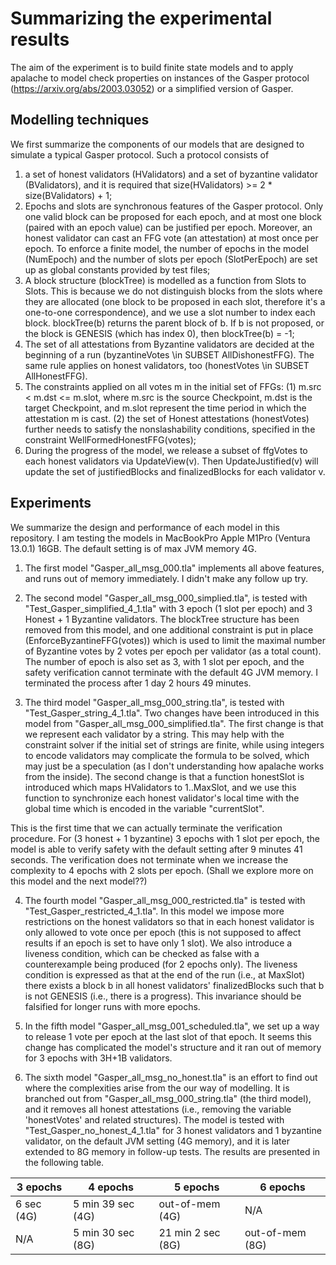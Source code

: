 # Summarizing the experimental results

The aim of the experiment is to build finite state models and to apply apalache to model check properties on instances of the Gasper protocol (https://arxiv.org/abs/2003.03052) or a simplified version of Gasper.

## Modelling techniques

We first summarize the components of our models that are designed to simulate a typical Gasper protocol. Such a protocol consists of 
1. a set of honest validators (HValidators) and a set of byzantine validator (BValidators), and it is required that size(HValidators) >= 2 * size(BValidators) + 1;
2. Epochs and slots are synchronous features of the Gasper protocol. Only one valid block can be proposed for each epoch, and at most one block (paired with an epoch value) can be justified per epoch. Moreover, an honest validator can cast an FFG vote (an attestation) at most once per epoch. To enforce a finite model, the number of epochs in the model (NumEpoch) and the number of slots per epoch (SlotPerEpoch) are set up as global constants provided by test files;
3. A block structure (blockTree) is modelled as a function from Slots to Slots. This is because we do not distinguish blocks from the slots where they are allocated (one block to be proposed in each slot, therefore it's a one-to-one correspondence), and we use a slot number to index each block. blockTree(b) returns the parent block of b. If b is not proposed, or the block is GENESIS (which has index 0), then blockTree(b) = -1;
4. The set of all attestations from Byzantine validators are decided at the beginning of a run (byzantineVotes \in SUBSET AllDishonestFFG). The same rule applies on honest validators, too (honestVotes \in SUBSET AllHonestFFG).
5. The constraints applied on all votes m in the initial set of FFGs: (1) m.src < m.dst <= m.slot, where m.src is the source Checkpoint, m.dst is the target Checkpoint, and m.slot represent the time period in which the attestation m is cast. (2) the set of Honest attestations (honestVotes) further needs to satisfy the nonslashability conditions, specified in the constraint WellFormedHonestFFG(votes); 
6. During the progress of the model, we release a subset of ffgVotes to each honest validators via UpdateView(v). Then UpdateJustified(v) will update the set of justifiedBlocks and finalizedBlocks for each validator v.

## Experiments

We summarize the design and performance of each model in this repository. I am testing the models in MacBookPro Apple M1Pro (Ventura 13.0.1) 16GB. The default setting is of max JVM memory 4G.

1. The first model "Gasper_all_msg_000.tla" implements all above features, and runs out of memory immediately. I didn't make any follow up try.

2. The second model "Gasper_all_msg_000_simplied.tla", is tested with "Test_Gasper_simplified_4_1.tla" with 3 epoch (1 slot per epoch) and 3 Honest + 1 Byzantine validators. The blockTree structure has been removed from this model, and one additional constraint is put in place (EnforceByzantineFFG(votes)) which is used to limit the maximal number of Byzantine votes by 2 votes per epoch per validator (as a total count). The number of epoch is also set as 3, with 1 slot per epoch, and the safety verification cannot terminate with the default 4G JVM memory. I terminated the process after 1 day 2 hours 49 minutes.

3. The third model "Gasper_all_msg_000_string.tla", is tested with "Test_Gasper_string_4_1.tla". Two changes have been introduced in this model from "Gasper_all_msg_000_simplified.tla". The first change is that we represent each validator by a string. This may help with the constraint solver if the initial set of strings are finite, while using integers to encode validators may complicate the formula to be solved, which may just be a speculation (as I don't understanding how apalache works from the inside). The second change is that a function honestSlot is introduced which maps HValidators to 1..MaxSlot, and we use this function to synchronize each honest validator's local time with the global time which is encoded in the variable "currentSlot".

This is the first time that we can actually terminate the verification procedure. For (3 honest + 1 byzantine) 3 epochs with 1 slot per epoch, the model is able to verify safety with the default setting after 9 minutes 41 seconds. The verification does not terminate when we increase the complexity to 4 epochs with 2 slots per epoch. (Shall we explore more on this model and the next model??)

4. The fourth model "Gasper_all_msg_000_restricted.tla" is tested with "Test_Gasper_restricted_4_1.tla". In this model we impose more restrictions on the honest validators so that in each honest validator is only allowed to vote once per epoch (this is not supposed to affect results if an epoch is set to have only 1 slot). We also introduce a liveness condition, which can be checked as false with a counterexample being produced (for 2 epochs only). The liveness condition is expressed as that at the end of the run (i.e., at MaxSlot) there exists a block b in all honest validators' finalizedBlocks such that b is not GENESIS (i.e., there is a progress). This invariance should be falsified for longer runs with more epochs.

5. In the fifth model "Gasper_all_msg_001_scheduled.tla", we set up a way to release 1 vote per epoch at the last slot of that epoch. It seems this change has complicated the model's structure and it ran out of memory for 3 epochs with 3H+1B validators.

6. The sixth model "Gasper_all_msg_no_honest.tla" is an effort to find out where the complexities arise from the our way of modelling. It is branched out from "Gasper_all_msg_000_string.tla" (the third model), and it removes all honest attestations (i.e., removing the variable 'honestVotes' and related structures). The model is tested with "Test_Gasper_no_honest_4_1.tla" for 3 honest validators and 1 byzantine validator, on the default JVM setting (4G memory), and it is later extended to 8G memory in follow-up tests. The results are presented in the following table.

| 3 epochs | 4 epochs  | 5 epochs | 6 epochs |
| ------| ------ | ------ | ----- |
| 6 sec (4G)  | 5 min 39 sec (4G) | out-of-mem (4G) | N/A |
| N/A   | 5 min 30 sec (8G) | 21 min 2 sec (8G) | out-of-mem (8G) |



 

